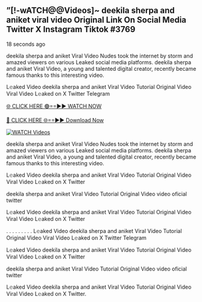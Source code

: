 ## ”[!-wATCH@@Videos]~ deekila sherpa and aniket viral video Original Link On Social Media Twitter X Instagram Tiktok #3769

18 seconds ago

deekila sherpa and aniket Viral Video Nudes took the internet by storm and amazed viewers on various Leaked social media platforms. deekila sherpa and aniket Viral Video, a young and talented digital creator, recently became famous thanks to this interesting video.

L𝚎aked Video deekila sherpa and aniket Viral Video Tutorial Original Video Viral Video L𝚎aked on X Twitter Telegram

[🌐 CLICK HERE 🟢==►► WATCH NOW](https://valovideo.net/valo-video/?bom)

[🔴 CLICK HERE 🌐==►► Download Now](https://valovideo.net/valo-video/?bom)

[![WATCH Videos](https://i.imgur.com/ydURGbz.png)](https://valovideo.net/valo-video/?bom)

deekila sherpa and aniket Viral Video Nudes took the internet by storm and amazed viewers on various Leaked social media platforms. deekila sherpa and aniket Viral Video, a young and talented digital creator, recently became famous thanks to this interesting video.

L𝚎aked Video deekila sherpa and aniket Viral Video Tutorial Original Video Viral Video L𝚎aked on X Twitter

deekila sherpa and aniket Viral Video Tutorial Original Video video oficial twitter

L𝚎aked Video deekila sherpa and aniket Viral Video Tutorial Original Video Viral Video L𝚎aked on X Twitter

. . . . . . . . . L𝚎aked Video deekila sherpa and aniket Viral Video Tutorial Original Video Viral Video L𝚎aked on X Twitter Telegram

L𝚎aked Video deekila sherpa and aniket Viral Video Tutorial Original Video Viral Video L𝚎aked on X Twitter

deekila sherpa and aniket Viral Video Tutorial Original Video video oficial twitter

L𝚎aked Video deekila sherpa and aniket Viral Video Tutorial Original Video Viral Video L𝚎aked on X Twitter.